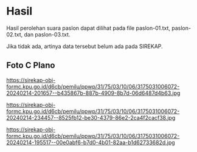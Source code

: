 # Hasil

Hasil perolehan suara paslon dapat dilihat pada file paslon-01.txt, paslon-02.txt, dan paslon-03.txt.

Jika tidak ada, artinya data tersebut belum ada pada SIREKAP.

## Foto C Plano

https://sirekap-obj-formc.kpu.go.id/d6cb/pemilu/ppwp/31/75/03/10/06/3175031006072-20240214-201657--b435867b-887b-4909-8b7d-06d6487d4b63.jpg

https://sirekap-obj-formc.kpu.go.id/d6cb/pemilu/ppwp/31/75/03/10/06/3175031006072-20240214-234457--8525fb12-be30-4379-86e2-2ca4f2cacf38.jpg

https://sirekap-obj-formc.kpu.go.id/d6cb/pemilu/ppwp/31/75/03/10/06/3175031006072-20240214-195517--00e0abf6-b7d0-4b01-82aa-b1d62733682d.jpg
